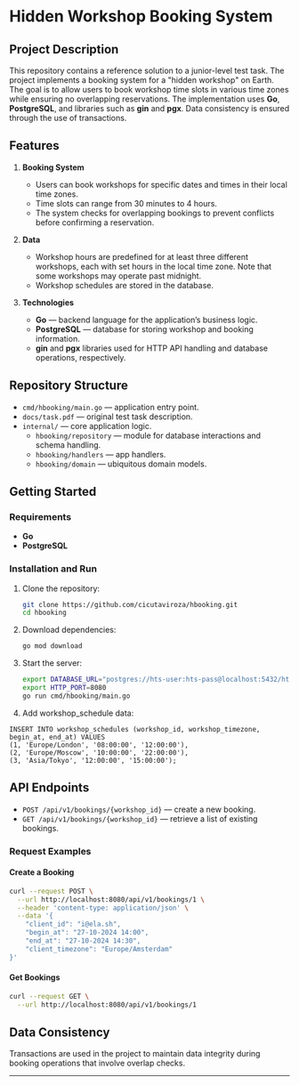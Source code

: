 # Hidden Workshop Booking System

## Project Description
This repository contains a reference solution to a junior-level test task. 
The project implements a booking system for a "hidden workshop" on Earth. 
The goal is to allow users to book workshop time slots in various time zones while ensuring 
no overlapping reservations. The implementation uses **Go**, **PostgreSQL**, and libraries 
such as **gin** and **pgx**. 
Data consistency is ensured through the use of transactions.

## Features
1. **Booking System**
    - Users can book workshops for specific dates and times in their local time zones.
    - Time slots can range from 30 minutes to 4 hours.
    - The system checks for overlapping bookings to prevent conflicts before confirming a reservation.

2. **Data**
    - Workshop hours are predefined for at least three different workshops, each with set hours in the local time zone. Note that some workshops may operate past midnight.
    - Workshop schedules are stored in the database.

3. **Technologies**
    - **Go** — backend language for the application’s business logic.
    - **PostgreSQL** — database for storing workshop and booking information.
    - **gin** and **pgx** libraries used for HTTP API handling and database operations, respectively.

## Repository Structure
- `cmd/hbooking/main.go` — application entry point.
- `docs/task.pdf` — original test task description.
- `internal/` — core application logic.
    - `hbooking/repository` — module for database interactions and schema handling.
    - `hbooking/handlers` — app handlers.
    - `hbooking/domain` — ubiquitous domain models.

## Getting Started
### Requirements
- **Go**
- **PostgreSQL**

### Installation and Run
1. Clone the repository:
    ```bash
    git clone https://github.com/cicutaviroza/hbooking.git
    cd hbooking
    ```

2. Download dependencies:
    ```bash
    go mod download
    ```

3. Start the server:
    ```bash
    export DATABASE_URL="postgres://hts-user:hts-pass@localhost:5432/hts?sslmode=disable"
    export HTTP_PORT=8080
    go run cmd/hbooking/main.go
    ```
   
4. Add workshop_schedule data:
```postgresql
INSERT INTO workshop_schedules (workshop_id, workshop_timezone, begin_at, end_at) VALUES
(1, 'Europe/London', '08:00:00', '12:00:00'),
(2, 'Europe/Moscow', '10:00:00', '22:00:00'),
(3, 'Asia/Tokyo', '12:00:00', '15:00:00');
```

## API Endpoints
- `POST /api/v1/bookings/{workshop_id}` — create a new booking.
- `GET /api/v1/bookings/{workshop_id}` — retrieve a list of existing bookings.

### Request Examples

#### Create a Booking
```bash
curl --request POST \
  --url http://localhost:8080/api/v1/bookings/1 \
  --header 'content-type: application/json' \
  --data '{
	"client_id": "i@ela.sh",
  	"begin_at": "27-10-2024 14:00",
  	"end_at": "27-10-2024 14:30",
  	"client_timezone": "Europe/Amsterdam"
}'
```


####
#### Get Bookings
```bash
curl --request GET \
  --url http://localhost:8080/api/v1/bookings/1
```

## Data Consistency
Transactions are used in the project to maintain data integrity 
during booking operations that involve overlap checks.

---